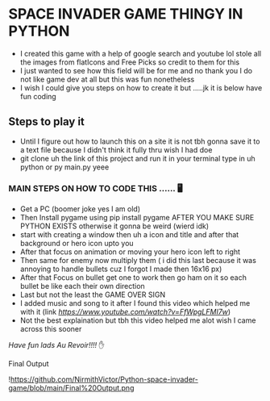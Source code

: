 # SPACE INVADER GAME THINGY IN PYTHON

- I created this game with a help of google search and youtube lol stole all the images from flatIcons and Free Picks so credit to them for this
- I just wanted to see how this field will be for me and no thank you I do not like game dev at all but this was fun nonetheless
- I wish I could give you steps on how to create it but .....jk it is below have fun coding


## Steps to play it
- Until I figure out how to launch this on a site it is not tbh gonna save it to a text file because I didn't think it fully thru wish I had doe
- git clone uh the link of this project and run it in your terminal type in uh python or py main.py yeee

### MAIN STEPS ON HOW TO CODE THIS ...... 🖥️
- Get a PC (boomer joke yes I am old)
- Then Install pygame using pip install pygame AFTER YOU MAKE SURE PYTHON EXISTS otherwise it gonna be weird (wierd idk)
- start with creating a window then uh a icon and title and after that background or hero icon upto you 
- After that focus on animation or moving your hero icon left to right
- Then same for enemy now multiply them ( i did this last because it was annoying to handle bullets cuz I forgot I made then 16x16 px)
- After that Focus on bullet get one to work then go ham on it so each bullet be like each their own direction
- Last but not the least the GAME OVER SIGN
- I added music and song to it after I found this video which helped me with it (link *https://www.youtube.com/watch?v=FfWpgLFMI7w*)
- Not the best explaination but tbh this video helped me alot wish I came across this sooner

*Have fun lads
Au Revoir!!!!* ✋

Final Output

!https://github.com/NirmithVictor/Python-space-invader-game/blob/main/Final%20Output.png
